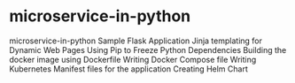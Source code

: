 # microservice-in-python
microservice-in-python
Sample Flask Application
Jinja templating for Dynamic Web Pages
Using Pip to Freeze Python Dependencies
Building the docker image using Dockerfile
Writing Docker Compose file
Writing Kubernetes Manifest files for the application
Creating Helm Chart